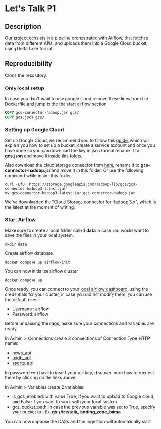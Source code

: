 # Let's Talk P1
## Description 
Our project consists in a pipeline orchestrated with Airflow, that fetches data from different APIs, and uploads them into a Google Cloud bucket, using Delta Lake format.

## Reproducibility
Clone the repository.

### Only local setup
In case you don't want to use google cloud remove these lines from the Dockerfile
and jump to the the [start airflow](#start-airflow) section
```dockerfile
COPY gcs-connector-hadoop.jar gcs/
COPY gcs.json gcs/
```

### Setting up Google Cloud
Set up Google Cloud, we recommend you to follow this [guide](https://delta.io/blog/delta-lake-gcp/),
which will explain you how to set up a bucket, create a service account and once you have done so you can
download the key in json format rename it to **gcs.json** and move it inside this folder. 

Also download the cloud storage connector from
[here](https://cloud.google.com/dataproc/docs/concepts/connectors/cloud-storage),
rename it to **gcs-connector-hadoop.jar** and move it in this folder. Or use the following command while inside this folder.
```shell
curl -LfO 'https://storage.googleapis.com/hadoop-lib/gcs/gcs-connector-hadoop3-latest.jar'
mv gcs-connector-hadoop3-latest.jar gcs-connector-hadoop.jar
```
We've downloaded the "Cloud Storage connector for Hadoop 3.x", which is the latest at the moment of writing.

### Start Airflow
Make sure to create a local folder called **data** in case you would want to save the files in your local system.
```shell
mkdir data
```

Create airflow database
```shell
docker compose up airflow-init
```

You can now initialize airflow cluster
```shell
docker compose up
```

Once ready, you can connect to your [local airflow dashboard](http://localhost:8080/), using the credentials for your cluster, in case you did not modify them, you can use the default ones:
- Username: airflow
- Password: airflow

Before unpausing the dags, make sure your connections and variables are ready.

In Admin > Connections create 3 connections of Connection Type **HTTP** named
- [news_api](https://newsapi.org/)
- [tmdb_api](https://developer.themoviedb.org/reference/intro/getting-started)
- [sports_api](https://www.api-football.com/documentation-v3#section/Authentication)

In password you have to insert your api key, discover more how to request them by clicking on the links above

In Admin > Variables create 2 variables:
- is_gcs_enabled: with value True, if you want to upload to Google cloud, and False if you want to work with your local system
- gcs_bucket_path: in case the previous variable was set to True, specify your bucket url. Ex. **gs://letstalk_landing_zone_bdma**

You can now unpause the DAGs and the ingestion will automatically start
